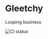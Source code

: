 # Gleetchy

Looping business

![CI status](https://github.com/kavsingh/gleetchy/workflows/CI/badge.svg)
